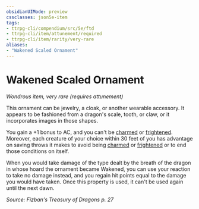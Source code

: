 ```yaml
---
obsidianUIMode: preview
cssclasses: json5e-item
tags:
- ttrpg-cli/compendium/src/5e/ftd
- ttrpg-cli/item/attunement/required
- ttrpg-cli/item/rarity/very-rare
aliases: 
- "Wakened Scaled Ornament"
---
```

# Wakened Scaled Ornament
*Wondrous item, very rare (requires attunement)*  



This ornament can be jewelry, a cloak, or another wearable accessory. It appears to be fashioned from a dragon's scale, tooth, or claw, or it incorporates images in those shapes.

You gain a +1 bonus to AC, and you can't be [charmed](/3-Mechanics/CLI/Rules/conditions.md#Charmed) or [frightened](/3-Mechanics/CLI/Rules/conditions.md#Frightened). Moreover, each creature of your choice within 30 feet of you has advantage on saving throws it makes to avoid being [charmed](/3-Mechanics/CLI/Rules/conditions.md#Charmed) or [frightened](/3-Mechanics/CLI/Rules/conditions.md#Frightened) or to end those conditions on itself.

When you would take damage of the type dealt by the breath of the dragon in whose hoard the ornament became Wakened, you can use your reaction to take no damage instead, and you regain hit points equal to the damage you would have taken. Once this property is used, it can't be used again until the next dawn.

*Source: Fizban's Treasury of Dragons p. 27*